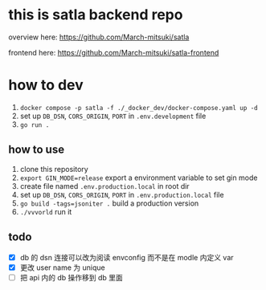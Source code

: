 # this is satla backend repo

overview here:
https://github.com/March-mitsuki/satla

frontend here:
https://github.com/March-mitsuki/satla-frontend

# how to dev

1. `docker compose -p satla -f ./_docker_dev/docker-compose.yaml up -d`
2. set up `DB_DSN`, `CORS_ORIGIN`, `PORT` in `.env.development` file
3. `go run .`

## how to use

1. clone this repository
1. `export GIN_MODE=release` export a environment variable to set gin mode
1. create file named `.env.production.local` in root dir
2. set up `DB_DSN`, `CORS_ORIGIN`, `PORT` in `.env.production.local` file
3. `go build -tags=jsoniter .` build a production version
4. `./vvvorld` run it

## todo

- [x] db 的 dsn 连接可以改为阅读 envconfig 而不是在 modle 内定义 var
- [x] 更改 user name 为 unique
- [ ] 把 api 内的 db 操作移到 db 里面
